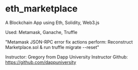 # eth_marketplace
A Blockchain App using Eth, Solidity, Web3.js

Used: Metamask, Ganache, Truffle

"Metamask JSON-RPC error fix actions perform: Reconstruct Marketplace.sol & run truffle migrate --reset"

Instructor: Gregory from Dapp University
Instructor Github: https://github.com/dappuniversity
